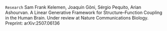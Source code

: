 ```Research``` Sam Frank Kelemen, Joaquín Gõni, Sérgio Pequito, Arian Ashourvan. A Linear Generative Framework for Structure–Function
Coupling in the Human Brain. Under review at Nature Communications Biology. Preprint: arXiv:2507.06136
